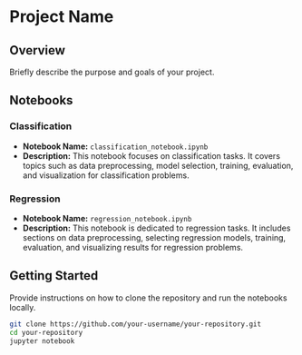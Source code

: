 # Project Name

## Overview

Briefly describe the purpose and goals of your project.

## Notebooks

### Classification

- **Notebook Name:** `classification_notebook.ipynb`
- **Description:** This notebook focuses on classification tasks. It covers topics such as data preprocessing, model selection, training, evaluation, and visualization for classification problems.

### Regression

- **Notebook Name:** `regression_notebook.ipynb`
- **Description:** This notebook is dedicated to regression tasks. It includes sections on data preprocessing, selecting regression models, training, evaluation, and visualizing results for regression problems.

## Getting Started

Provide instructions on how to clone the repository and run the notebooks locally.

```bash
git clone https://github.com/your-username/your-repository.git
cd your-repository
jupyter notebook

